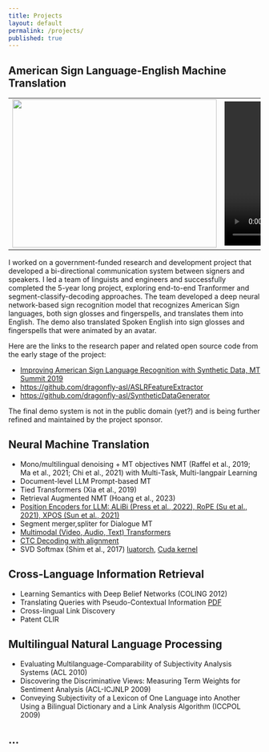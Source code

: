 ```yaml
---
title: Projects
layout: default
permalink: /projects/
published: true
---
```


## American Sign Language-English Machine Translation

<table>
  <tr>
    <td>
      <img src="{{ '/assets/images/asl-En_diagram.png' | relative_url }}" width="408" height="296"/>      
    </td>
    <td>
      <video width="340" height="288" controls autoplay>
        <source src="{{ '/assets/images/jk_demo_combined_680x576.mp4' | relative_url }}" type="video/mp4" />
      </video>
    </td>
  </tr>
</table>

I worked on a government-funded research and development project that developed a bi-directional communication system between signers and speakers.
I led a team of linguists and engineers and successfully completed the 5-year long project, exploring end-to-end Tranformer and segment-classify-decoding approaches.
The team developed a deep neural network-based sign recognition model that recognizes American Sign languages, both sign glosses and fingerspells, and translates them into English. 
The demo also translated Spoken English into sign glosses and fingerspells that were animated by an avatar.

Here are the links to the research paper and related open source code from the early stage of the project:
 - [Improving American Sign Language Recognition with Synthetic Data, MT Summit 2019](https://aclanthology.org/W19-6615/)
 - https://github.com/dragonfly-asl/ASLRFeatureExtractor
 - https://github.com/dragonfly-asl/SyntheticDataGenerator

The final demo system is not in the public domain (yet?) and is being further refined and maintained by the project sponsor.


## Neural Machine Translation
 - Mono/multilingual denoising + MT objectives NMT (Raffel et al., 2019; Ma et al., 2021; Chi et al., 2021) with Multi-Task, Multi-langpair Learning
 - Document-level LLM Prompt-based MT
 - Tied Transformers (Xia et al., 2019)
 - Retrieval Augmented NMT (Hoang et al., 2023)
 - [Position Encoders for LLM: ALiBi (Press et al., 2022), RoPE (Su et al., 2021), XPOS (Sun et al., 2021)](https://github.com/OpenNMT/OpenNMT-tf/compare/master...jungikim:OpenNMT-tf:rope_alibi)
 - Segment merger,spliter for Dialogue MT
 - [Multimodal (Video, Audio, Text) Transformers](https://github.com/OpenNMT/OpenNMT-tf/compare/master...jungikim:OpenNMT-tf:multimodal)
 - [CTC Decoding with alignment](https://github.com/baidu-research/warp-ctc/compare/master...jungikim:warp-ctc:master)
 - SVD Softmax (Shim et al., 2017) [luatorch](https://github.com/torch/nn/compare/master...jungikim:nn:svdlinear), [Cuda kernel](https://github.com/torch/cunn/compare/master...jungikim:cunn:svdlinear)



## Cross-Language Information Retrieval
 - Learning Semantics with Deep Belief Networks (COLING 2012)
 - Translating Queries with Pseudo-Contextual Information [PDF](https://drive.google.com/file/d/1tMhYKwKk-Cuw1SBWZgCfcPTfCVRM47p9/view)
 - Cross-lingual Link Discovery
 - Patent CLIR


## Multilingual Natural Language Processing
 - Evaluating Multilanguage-Comparability of Subjectivity Analysis Systems (ACL 2010)
 - Discovering the Discriminative Views: Measuring Term Weights for Sentiment Analysis (ACL-ICJNLP 2009)
 - Conveying Subjectivity of a Lexicon of One Language into Another Using a Bilingual Dictionary and a Link Analysis Algorithm (ICCPOL 2009)


## ...
